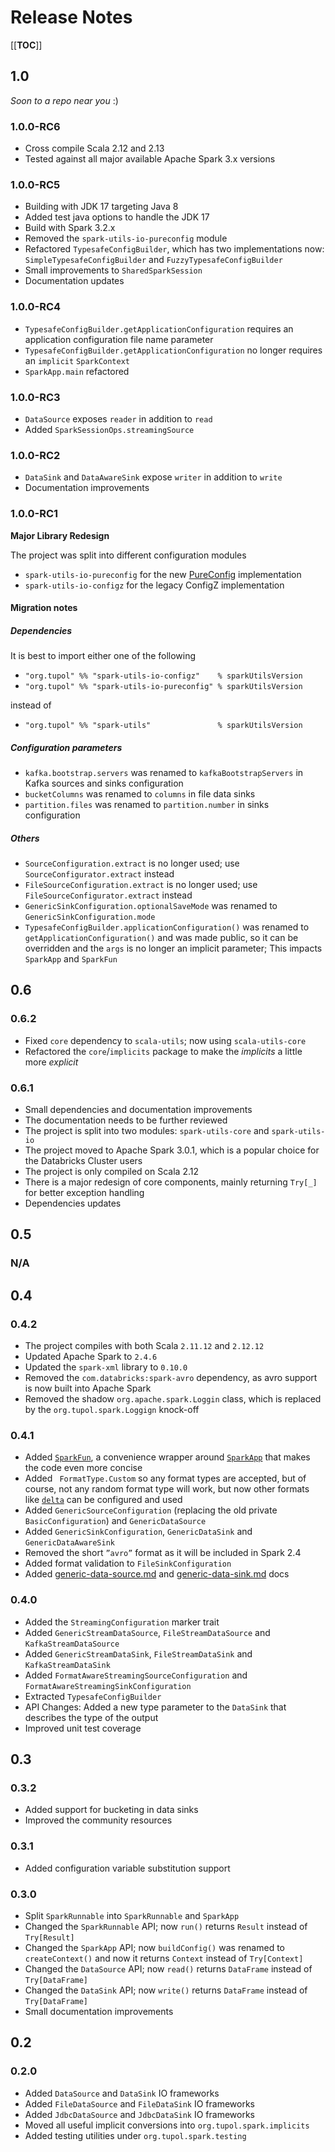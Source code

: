 # Release Notes

[[__TOC__]]

## 1.0

_Soon to a repo near you_ :)

### 1.0.0-RC6
- Cross compile Scala 2.12 and 2.13
- Tested against all major available Apache Spark 3.x versions

### 1.0.0-RC5

- Building with JDK 17 targeting Java 8
- Added test java options to handle the JDK 17
- Build with Spark 3.2.x
- Removed the `spark-utils-io-pureconfig` module
- Refactored `TypesafeConfigBuilder`, which has two implementations now: `SimpleTypesafeConfigBuilder` and `FuzzyTypesafeConfigBuilder`
- Small improvements to `SharedSparkSession`
- Documentation updates

### 1.0.0-RC4

- `TypesafeConfigBuilder.getApplicationConfiguration` requires an application configuration file name parameter
- `TypesafeConfigBuilder.getApplicationConfiguration` no longer requires an `implicit` `SparkContext`
- `SparkApp.main` refactored

### 1.0.0-RC3

- `DataSource` exposes `reader` in addition to `read`
- Added `SparkSessionOps.streamingSource`

### 1.0.0-RC2

- `DataSink` and `DataAwareSink` expose `writer` in addition to `write`
- Documentation improvements

### 1.0.0-RC1

**Major Library Redesign**

The project was split into different configuration modules
- `spark-utils-io-pureconfig` for the new [PureConfig] implementation
- `spark-utils-io-configz` for the legacy ConfigZ implementation

#### Migration notes

##### Dependencies

It is best to import either one of the following 
- `"org.tupol" %% "spark-utils-io-configz"    % sparkUtilsVersion`
- `"org.tupol" %% "spark-utils-io-pureconfig" % sparkUtilsVersion`

instead of

- `"org.tupol" %% "spark-utils"               % sparkUtilsVersion`

##### Configuration parameters
- `kafka.bootstrap.servers` was renamed to `kafkaBootstrapServers` in Kafka sources and sinks configuration
- `bucketColumns` was renamed to `columns` in file data sinks
- `partition.files` was renamed to `partition.number` in sinks configuration

##### Others
- `SourceConfiguration.extract` is no longer used; use `SourceConfigurator.extract` instead
- `FileSourceConfiguration.extract` is no longer used; use `FileSourceConfigurator.extract` instead
- `GenericSinkConfiguration.optionalSaveMode` was renamed to `GenericSinkConfiguration.mode`
- `TypesafeConfigBuilder.applicationConfiguration()` was renamed to `getApplicationConfiguration()` and was made public,
   so it can be overridden and the `args` is no longer an implicit parameter; This impacts `SparkApp` and `SparkFun`


## 0.6

### 0.6.2

- Fixed `core` dependency to `scala-utils`; now using `scala-utils-core`
- Refactored the `core`/`implicits` package to make the *implicits* a little more *explicit*

### 0.6.1

- Small dependencies and documentation improvements
- The documentation needs to be further reviewed
- The project is split into two modules: `spark-utils-core` and `spark-utils-io`
- The project moved to Apache Spark 3.0.1, which is a popular choice for the Databricks Cluster users
- The project is only compiled on Scala 2.12
- There is a major redesign of core components, mainly returning `Try[_]` for better exception handling
- Dependencies updates


## 0.5

### N/A


## 0.4

### 0.4.2

- The project compiles with both Scala `2.11.12` and `2.12.12`
- Updated Apache Spark to `2.4.6`
- Updated the `spark-xml` library to `0.10.0`
- Removed the `com.databricks:spark-avro` dependency, as avro support is now built into Apache Spark
- Removed the shadow `org.apache.spark.Loggin` class, which is replaced by the `org.tupol.spark.Loggign` knock-off

### 0.4.1

- Added [`SparkFun`](docs/spark-fun.md), a convenience wrapper around 
  [`SparkApp`](docs/spark-app.md) that makes the code even more concise
- Added ` FormatType.Custom` so any format types are accepted, but of course, not any 
  random format type will work, but now other formats like 
  [`delta`](https://github.com/delta-io/delta) can be configured and used
- Added `GenericSourceConfiguration` (replacing the old private `BasicConfiguration`) 
  and `GenericDataSource` 
- Added `GenericSinkConfiguration`, `GenericDataSink` and  `GenericDataAwareSink`
- Removed the short `”avro”` format as it will be included in Spark 2.4
- Added format validation to `FileSinkConfiguration`
- Added [generic-data-source.md](docs/generic-data-source.md) and [generic-data-sink.md](docs/generic-data-sink.md) docs

### 0.4.0

- Added the `StreamingConfiguration` marker trait
- Added `GenericStreamDataSource`, `FileStreamDataSource` and `KafkaStreamDataSource`
- Added `GenericStreamDataSink`, `FileStreamDataSink` and `KafkaStreamDataSink`
- Added `FormatAwareStreamingSourceConfiguration` and `FormatAwareStreamingSinkConfiguration`
- Extracted `TypesafeConfigBuilder`
- API Changes: Added a new type parameter to the `DataSink` that describes the type of the output
- Improved unit test coverage


## 0.3

### 0.3.2

- Added support for bucketing in data sinks
- Improved the community resources

### 0.3.1

- Added configuration variable substitution support

### 0.3.0

 - Split `SparkRunnable` into `SparkRunnable` and `SparkApp`
 - Changed the `SparkRunnable` API; now `run()` returns `Result` instead of `Try[Result]`
 - Changed the `SparkApp` API; now `buildConfig()` was renamed to `createContext()` and
   now it returns `Context` instead of `Try[Context]`
 - Changed the `DataSource` API; now `read()` returns `DataFrame` instead of `Try[DataFrame]`
 - Changed the `DataSink` API; now `write()` returns `DataFrame` instead of `Try[DataFrame]`
 - Small documentation improvements


## 0.2

### 0.2.0

 - Added `DataSource` and `DataSink` IO frameworks
 - Added `FileDataSource` and `FileDataSink` IO frameworks
 - Added `JdbcDataSource` and `JdbcDataSink` IO frameworks
 - Moved all useful implicit conversions into `org.tupol.spark.implicits`
 - Added testing utilities under `org.tupol.spark.testing`






[PureConfig]: https://pureconfig.github.io/